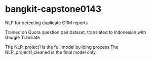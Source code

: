 # bangkit-capstone0143
NLP for detecting duplicate CRM reports

Trained on Quora question pair dataset, translated to Indonesian with Google Translate

The NLP_project1 is the full model building process
The NLP_project1_cleaned is the final model only

